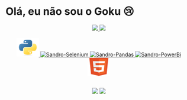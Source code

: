 <h1>Olá, eu não sou o Goku 😢</h1>

<div align="center">
  <a href="https://github.com/sandromzljr">
  <img height="180em" src="https://github-readme-stats.vercel.app/api?username=sandromzljr&show_icons=true&theme=dracula&include_all_commits=true&count_private=true"/>
  <img height="180em" src="https://github-readme-stats.vercel.app/api/top-langs/?username=sandromzljr&layout=compact&langs_count=7&theme=dracula"/>
</div>
  
<div align = "center" style="display: inline_block"><br>
  <img alt="Sandro-Python" height="50" width="60" src="https://raw.githubusercontent.com/devicons/devicon/master/icons/python/python-original.svg">
  <img alt="Sandro-Selenium" height="50" width="50" src="https://avatars.githubusercontent.com/u/983927?s=200&v=4">
  <img alt="Sandro-Pandas" height="50" width="60" src="https://cdn.jsdelivr.net/gh/devicons/devicon/icons/pandas/pandas-original.svg">
  <img alt="Sandro-PowerBi" height="50" width="60" src="https://github.com/microsoft/PowerBI-Icons/blob/main/SVG/PowerBI.svg">
  <img alt="Sandro-C++" height="50" width="60" src="https://raw.githubusercontent.com/devicons/devicon/master/icons/html5/html5-original.svg">
</div>
  
  ##
  
<div align="center"> 
  <a href="https://www.linkedin.com/in/sandromzl-junior/" target="_blank"><img src="https://img.shields.io/badge/-LinkedIn-%230077B5?style=for-the-badge&logo=linkedin&logoColor=white" target="_blank"></a> 
  <a href="https://www.instagram.com/smazzolla/" target="_blank"><img src="https://img.shields.io/badge/-Instagram-%23E4405F?style=for-the-badge&logo=instagram&logoColor=white" target="_blank"></a>
</div>
